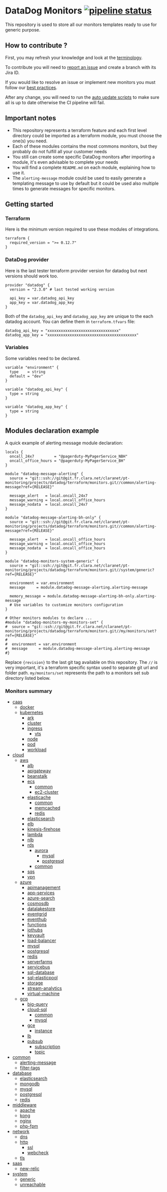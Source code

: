 # DataDog Monitors [![pipeline status](https://git.fr.clara.net/claranet/pt-monitoring/projects/datadog/terraform/monitors/badges/master/pipeline.svg)](https://git.fr.clara.net/claranet/pt-monitoring/projects/datadog/terraform/monitors/commits/master) #

This repository is used to store all our monitors templates ready to use for generic purpose.

## How to contribute ? ##

First, you may refresh your knowledge and look at the [terminology](https://confluence.fr.clara.net/display/DAT/Getting+started).

To contribute you will need to [report an issue](https://confluence.fr.clara.net/display/DAT/Project+and+Workflow) and create a branch with its Jira ID.

If you would like to resolve an issue or implement new monitors you must follow our [best practices](https://confluence.fr.clara.net/display/DAT/Templates+monitors).

After any change, you will need to run the [auto update scripts](https://git.fr.clara.net/claranet/pt-monitoring/projects/datadog/terraform/scripts/blob/master/README.md) to make sure all is up to date otherwise the CI pipeline will fail.

## Important notes ##

* This repository represents a terraform feature and each first level directory could be imported as a terraform module, you must choose the one(s) you need.
* Each of these modules contains the most commons monitors, but they probably do not fulfill all your customer needs
* You still can create some specific DataDog monitors after importing a module, it's even advisable to complete your needs
* You will find a complete `README.md` on each module, explaining how to use it.
* The `alerting-message` module could be used to easily generate a templating message to use by default but it could be used also multiple times to generate messages for specific monitors.

## Getting started ##

### Terraform ###

Here is the minimum version required to use these modules of integrations.

```
terraform {
  required_version = ">= 0.12.7"
}

```

### DataDog provider ###

Here is the last tester terraform provider version for datadog but next versions should work too.

```
provider "datadog" {
  version = "2.3.0" # last tested working version

  api_key = var.datadog_api_key
  app_key = var.datadog_app_key
}

```

Both of the `datadog_api_key` and `datadog_app_key` are unique to the each datadog account. You can define them in `terraform.tfvars` file:

```
datadog_api_key = "xxxxxxxxxxxxxxxxxxxxxxxxxxxxxxxx"
datadog_app_key = "xxxxxxxxxxxxxxxxxxxxxxxxxxxxxxxxxxxxxxxx"
```

### Variables ###

Some variables need to be declared.

```
variable "environment" {
  type    = string
  default = "dev"
}

variable "datadog_api_key" {
  type = string
}

variable "datadog_app_key" {
  type = string
}

```

## Modules declaration example ##

A quick example of alerting message module declaration:

```
locals {
  oncall_24x7         = "@pagerduty-MyPagerService_NBH"
  oncall_office_hours = "@pagerduty-MyPagerService_BH"
}

module "datadog-message-alerting" {
  source = "git::ssh://git@git.fr.clara.net/claranet/pt-monitoring/projects/datadog/terraform/monitors.git//common/alerting-message?ref={RELEASE}"

  message_alert   = local.oncall_24x7
  message_warning = local.oncall_office_hours
  message_nodata  = local.oncall_24x7
}

module "datadog-message-alerting-bh-only" {
  source = "git::ssh://git@git.fr.clara.net/claranet/pt-monitoring/projects/datadog/terraform/monitors.git//common/alerting-message?ref={RELEASE}"

  message_alert   = local.oncall_office_hours
  message_warning = local.oncall_office_hours
  message_nodata  = local.oncall_office_hours
}

module "datadog-monitors-system-generic" {
  source = "git::ssh://git@git.fr.clara.net/claranet/pt-monitoring/projects/datadog/terraform/monitors.git//system/generic?ref={RELEASE}"

  environment = var.environment
  message     = module.datadog-message-alerting.alerting-message

  memory_message = module.datadog-message-alerting-bh-only.alerting-message
  # Use variables to customize monitors configuration
}

# Other monitors modules to declare ...
#module "datadog-monitors-my-monitors-set" {
#  source = "git::ssh://git@git.fr.clara.net/claranet/pt-monitoring/projects/datadog/terraform/monitors.git//my/monitors/set?ref={RELEASE}"
#
#  environment = var.environment
#  message     = module.datadog-message-alerting.alerting-message
#}

```

Replace `{revision}` to the last git tag available on this repository.
The `//` is very important, it's a terraform specific syntax used to separate git url and folder path.
`my/monitors/set` represents the path to a monitors set sub directory listed below.

### Monitors summary ###

- [caas](https://git.fr.clara.net/claranet/pt-monitoring/projects/datadog/terraform/monitors/tree/master/caas/)
	- [docker](https://git.fr.clara.net/claranet/pt-monitoring/projects/datadog/terraform/monitors/tree/master/caas/docker/)
	- [kubernetes](https://git.fr.clara.net/claranet/pt-monitoring/projects/datadog/terraform/monitors/tree/master/caas/kubernetes/)
		- [ark](https://git.fr.clara.net/claranet/pt-monitoring/projects/datadog/terraform/monitors/tree/master/caas/kubernetes/ark/)
		- [cluster](https://git.fr.clara.net/claranet/pt-monitoring/projects/datadog/terraform/monitors/tree/master/caas/kubernetes/cluster/)
		- [ingress](https://git.fr.clara.net/claranet/pt-monitoring/projects/datadog/terraform/monitors/tree/master/caas/kubernetes/ingress/)
			- [vts](https://git.fr.clara.net/claranet/pt-monitoring/projects/datadog/terraform/monitors/tree/master/caas/kubernetes/ingress/vts/)
		- [node](https://git.fr.clara.net/claranet/pt-monitoring/projects/datadog/terraform/monitors/tree/master/caas/kubernetes/node/)
		- [pod](https://git.fr.clara.net/claranet/pt-monitoring/projects/datadog/terraform/monitors/tree/master/caas/kubernetes/pod/)
		- [workload](https://git.fr.clara.net/claranet/pt-monitoring/projects/datadog/terraform/monitors/tree/master/caas/kubernetes/workload/)
- [cloud](https://git.fr.clara.net/claranet/pt-monitoring/projects/datadog/terraform/monitors/tree/master/cloud/)
	- [aws](https://git.fr.clara.net/claranet/pt-monitoring/projects/datadog/terraform/monitors/tree/master/cloud/aws/)
		- [alb](https://git.fr.clara.net/claranet/pt-monitoring/projects/datadog/terraform/monitors/tree/master/cloud/aws/alb/)
		- [apigateway](https://git.fr.clara.net/claranet/pt-monitoring/projects/datadog/terraform/monitors/tree/master/cloud/aws/apigateway/)
		- [beanstalk](https://git.fr.clara.net/claranet/pt-monitoring/projects/datadog/terraform/monitors/tree/master/cloud/aws/beanstalk/)
		- [ecs](https://git.fr.clara.net/claranet/pt-monitoring/projects/datadog/terraform/monitors/tree/master/cloud/aws/ecs/)
			- [common](https://git.fr.clara.net/claranet/pt-monitoring/projects/datadog/terraform/monitors/tree/master/cloud/aws/ecs/common/)
			- [ec2-cluster](https://git.fr.clara.net/claranet/pt-monitoring/projects/datadog/terraform/monitors/tree/master/cloud/aws/ecs/ec2-cluster/)
		- [elasticache](https://git.fr.clara.net/claranet/pt-monitoring/projects/datadog/terraform/monitors/tree/master/cloud/aws/elasticache/)
			- [common](https://git.fr.clara.net/claranet/pt-monitoring/projects/datadog/terraform/monitors/tree/master/cloud/aws/elasticache/common/)
			- [memcached](https://git.fr.clara.net/claranet/pt-monitoring/projects/datadog/terraform/monitors/tree/master/cloud/aws/elasticache/memcached/)
			- [redis](https://git.fr.clara.net/claranet/pt-monitoring/projects/datadog/terraform/monitors/tree/master/cloud/aws/elasticache/redis/)
		- [elasticsearch](https://git.fr.clara.net/claranet/pt-monitoring/projects/datadog/terraform/monitors/tree/master/cloud/aws/elasticsearch/)
		- [elb](https://git.fr.clara.net/claranet/pt-monitoring/projects/datadog/terraform/monitors/tree/master/cloud/aws/elb/)
		- [kinesis-firehose](https://git.fr.clara.net/claranet/pt-monitoring/projects/datadog/terraform/monitors/tree/master/cloud/aws/kinesis-firehose/)
		- [lambda](https://git.fr.clara.net/claranet/pt-monitoring/projects/datadog/terraform/monitors/tree/master/cloud/aws/lambda/)
		- [nlb](https://git.fr.clara.net/claranet/pt-monitoring/projects/datadog/terraform/monitors/tree/master/cloud/aws/nlb/)
		- [rds](https://git.fr.clara.net/claranet/pt-monitoring/projects/datadog/terraform/monitors/tree/master/cloud/aws/rds/)
			- [aurora](https://git.fr.clara.net/claranet/pt-monitoring/projects/datadog/terraform/monitors/tree/master/cloud/aws/rds/aurora/)
				- [mysql](https://git.fr.clara.net/claranet/pt-monitoring/projects/datadog/terraform/monitors/tree/master/cloud/aws/rds/aurora/mysql/)
				- [postgresql](https://git.fr.clara.net/claranet/pt-monitoring/projects/datadog/terraform/monitors/tree/master/cloud/aws/rds/aurora/postgresql/)
			- [common](https://git.fr.clara.net/claranet/pt-monitoring/projects/datadog/terraform/monitors/tree/master/cloud/aws/rds/common/)
		- [sqs](https://git.fr.clara.net/claranet/pt-monitoring/projects/datadog/terraform/monitors/tree/master/cloud/aws/sqs/)
		- [vpn](https://git.fr.clara.net/claranet/pt-monitoring/projects/datadog/terraform/monitors/tree/master/cloud/aws/vpn/)
	- [azure](https://git.fr.clara.net/claranet/pt-monitoring/projects/datadog/terraform/monitors/tree/master/cloud/azure/)
		- [apimanagement](https://git.fr.clara.net/claranet/pt-monitoring/projects/datadog/terraform/monitors/tree/master/cloud/azure/apimanagement/)
		- [app-services](https://git.fr.clara.net/claranet/pt-monitoring/projects/datadog/terraform/monitors/tree/master/cloud/azure/app-services/)
		- [azure-search](https://git.fr.clara.net/claranet/pt-monitoring/projects/datadog/terraform/monitors/tree/master/cloud/azure/azure-search/)
		- [cosmosdb](https://git.fr.clara.net/claranet/pt-monitoring/projects/datadog/terraform/monitors/tree/master/cloud/azure/cosmosdb/)
		- [datalakestore](https://git.fr.clara.net/claranet/pt-monitoring/projects/datadog/terraform/monitors/tree/master/cloud/azure/datalakestore/)
		- [eventgrid](https://git.fr.clara.net/claranet/pt-monitoring/projects/datadog/terraform/monitors/tree/master/cloud/azure/eventgrid/)
		- [eventhub](https://git.fr.clara.net/claranet/pt-monitoring/projects/datadog/terraform/monitors/tree/master/cloud/azure/eventhub/)
		- [functions](https://git.fr.clara.net/claranet/pt-monitoring/projects/datadog/terraform/monitors/tree/master/cloud/azure/functions/)
		- [iothubs](https://git.fr.clara.net/claranet/pt-monitoring/projects/datadog/terraform/monitors/tree/master/cloud/azure/iothubs/)
		- [keyvault](https://git.fr.clara.net/claranet/pt-monitoring/projects/datadog/terraform/monitors/tree/master/cloud/azure/keyvault/)
		- [load-balancer](https://git.fr.clara.net/claranet/pt-monitoring/projects/datadog/terraform/monitors/tree/master/cloud/azure/load-balancer/)
		- [mysql](https://git.fr.clara.net/claranet/pt-monitoring/projects/datadog/terraform/monitors/tree/master/cloud/azure/mysql/)
		- [postgresql](https://git.fr.clara.net/claranet/pt-monitoring/projects/datadog/terraform/monitors/tree/master/cloud/azure/postgresql/)
		- [redis](https://git.fr.clara.net/claranet/pt-monitoring/projects/datadog/terraform/monitors/tree/master/cloud/azure/redis/)
		- [serverfarms](https://git.fr.clara.net/claranet/pt-monitoring/projects/datadog/terraform/monitors/tree/master/cloud/azure/serverfarms/)
		- [servicebus](https://git.fr.clara.net/claranet/pt-monitoring/projects/datadog/terraform/monitors/tree/master/cloud/azure/servicebus/)
		- [sql-database](https://git.fr.clara.net/claranet/pt-monitoring/projects/datadog/terraform/monitors/tree/master/cloud/azure/sql-database/)
		- [sql-elasticpool](https://git.fr.clara.net/claranet/pt-monitoring/projects/datadog/terraform/monitors/tree/master/cloud/azure/sql-elasticpool/)
		- [storage](https://git.fr.clara.net/claranet/pt-monitoring/projects/datadog/terraform/monitors/tree/master/cloud/azure/storage/)
		- [stream-analytics](https://git.fr.clara.net/claranet/pt-monitoring/projects/datadog/terraform/monitors/tree/master/cloud/azure/stream-analytics/)
		- [virtual-machine](https://git.fr.clara.net/claranet/pt-monitoring/projects/datadog/terraform/monitors/tree/master/cloud/azure/virtual-machine/)
	- [gcp](https://git.fr.clara.net/claranet/pt-monitoring/projects/datadog/terraform/monitors/tree/master/cloud/gcp/)
		- [big-query](https://git.fr.clara.net/claranet/pt-monitoring/projects/datadog/terraform/monitors/tree/master/cloud/gcp/big-query/)
		- [cloud-sql](https://git.fr.clara.net/claranet/pt-monitoring/projects/datadog/terraform/monitors/tree/master/cloud/gcp/cloud-sql/)
			- [common](https://git.fr.clara.net/claranet/pt-monitoring/projects/datadog/terraform/monitors/tree/master/cloud/gcp/cloud-sql/common/)
			- [mysql](https://git.fr.clara.net/claranet/pt-monitoring/projects/datadog/terraform/monitors/tree/master/cloud/gcp/cloud-sql/mysql/)
		- [gce](https://git.fr.clara.net/claranet/pt-monitoring/projects/datadog/terraform/monitors/tree/master/cloud/gcp/gce/)
			- [instance](https://git.fr.clara.net/claranet/pt-monitoring/projects/datadog/terraform/monitors/tree/master/cloud/gcp/gce/instance/)
		- [lb](https://git.fr.clara.net/claranet/pt-monitoring/projects/datadog/terraform/monitors/tree/master/cloud/gcp/lb/)
		- [pubsub](https://git.fr.clara.net/claranet/pt-monitoring/projects/datadog/terraform/monitors/tree/master/cloud/gcp/pubsub/)
			- [subscription](https://git.fr.clara.net/claranet/pt-monitoring/projects/datadog/terraform/monitors/tree/master/cloud/gcp/pubsub/subscription/)
			- [topic](https://git.fr.clara.net/claranet/pt-monitoring/projects/datadog/terraform/monitors/tree/master/cloud/gcp/pubsub/topic/)
- [common](https://git.fr.clara.net/claranet/pt-monitoring/projects/datadog/terraform/monitors/tree/master/common/)
	- [alerting-message](https://git.fr.clara.net/claranet/pt-monitoring/projects/datadog/terraform/monitors/tree/master/common/alerting-message/)
	- [filter-tags](https://git.fr.clara.net/claranet/pt-monitoring/projects/datadog/terraform/monitors/tree/master/common/filter-tags/)
- [database](https://git.fr.clara.net/claranet/pt-monitoring/projects/datadog/terraform/monitors/tree/master/database/)
	- [elasticsearch](https://git.fr.clara.net/claranet/pt-monitoring/projects/datadog/terraform/monitors/tree/master/database/elasticsearch/)
	- [mongodb](https://git.fr.clara.net/claranet/pt-monitoring/projects/datadog/terraform/monitors/tree/master/database/mongodb/)
	- [mysql](https://git.fr.clara.net/claranet/pt-monitoring/projects/datadog/terraform/monitors/tree/master/database/mysql/)
	- [postgresql](https://git.fr.clara.net/claranet/pt-monitoring/projects/datadog/terraform/monitors/tree/master/database/postgresql/)
	- [redis](https://git.fr.clara.net/claranet/pt-monitoring/projects/datadog/terraform/monitors/tree/master/database/redis/)
- [middleware](https://git.fr.clara.net/claranet/pt-monitoring/projects/datadog/terraform/monitors/tree/master/middleware/)
	- [apache](https://git.fr.clara.net/claranet/pt-monitoring/projects/datadog/terraform/monitors/tree/master/middleware/apache/)
	- [kong](https://git.fr.clara.net/claranet/pt-monitoring/projects/datadog/terraform/monitors/tree/master/middleware/kong/)
	- [nginx](https://git.fr.clara.net/claranet/pt-monitoring/projects/datadog/terraform/monitors/tree/master/middleware/nginx/)
	- [php-fpm](https://git.fr.clara.net/claranet/pt-monitoring/projects/datadog/terraform/monitors/tree/master/middleware/php-fpm/)
- [network](https://git.fr.clara.net/claranet/pt-monitoring/projects/datadog/terraform/monitors/tree/master/network/)
	- [dns](https://git.fr.clara.net/claranet/pt-monitoring/projects/datadog/terraform/monitors/tree/master/network/dns/)
	- [http](https://git.fr.clara.net/claranet/pt-monitoring/projects/datadog/terraform/monitors/tree/master/network/http/)
		- [ssl](https://git.fr.clara.net/claranet/pt-monitoring/projects/datadog/terraform/monitors/tree/master/network/http/ssl/)
		- [webcheck](https://git.fr.clara.net/claranet/pt-monitoring/projects/datadog/terraform/monitors/tree/master/network/http/webcheck/)
	- [tls](https://git.fr.clara.net/claranet/pt-monitoring/projects/datadog/terraform/monitors/tree/master/network/tls/)
- [saas](https://git.fr.clara.net/claranet/pt-monitoring/projects/datadog/terraform/monitors/tree/master/saas/)
	- [new-relic](https://git.fr.clara.net/claranet/pt-monitoring/projects/datadog/terraform/monitors/tree/master/saas/new-relic/)
- [system](https://git.fr.clara.net/claranet/pt-monitoring/projects/datadog/terraform/monitors/tree/master/system/)
	- [generic](https://git.fr.clara.net/claranet/pt-monitoring/projects/datadog/terraform/monitors/tree/master/system/generic/)
	- [unreachable](https://git.fr.clara.net/claranet/pt-monitoring/projects/datadog/terraform/monitors/tree/master/system/unreachable/)

